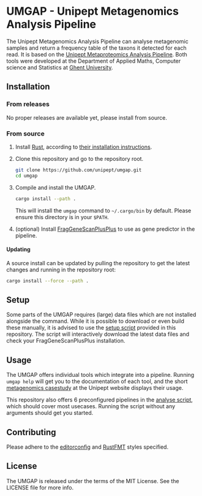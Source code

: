 
# UMGAP - Unipept Metagenomics Analysis Pipeline

The Unipept Metagenomics Analysis Pipeline can analyse metagenomic samples and
return a frequency table of the taxons it detected for each read. It is based on
the [Unipept Metaproteomics Analysis Pipeline][Unipept]. Both
tools were developed at the Department of Applied Maths, Computer science and
Statistics at [Ghent University].


## Installation

### From releases

No proper releases are available yet, please install from source.

### From source

1. Install [Rust], according to [their installation instructions][rust-install].

2. Clone this repository and go to the repository root.

   ```sh
   git clone https://github.com/unipept/umgap.git
   cd umgap
   ```

3. Compile and install the UMGAP.

   ```sh
   cargo install --path .
   ```

   This will install the `umgap` command to `~/.cargo/bin` by default. Please
   ensure this directory is in your `$PATH`.

4. (optional) Install [FragGeneScanPlusPlus] to use as gene predictor in the
   pipeline.

#### Updating

A source install can be updated by pulling the repository to get the latest
changes and running in the repository root:

```sh
cargo install --force --path .
```


## Setup

Some parts of the UMGAP requires (large) data files which are not installed
alongside the command. While it is possible to download or even build these
manually, it is advised to use the [setup script] provided in this repository.
The script will interactively download the latest data files and check your
FragGeneScanPlusPlus installation.


## Usage

The UMGAP offers individual tools which integrate into a pipeline. Running
`umgap help` will get you to the documentation of each tool, and the short
[metagenomics casestudy] at the Unipept website displays their usage.

This repository also offers 6 preconfigured pipelines in the [analyse script],
which should cover most usecases. Running the script without any arguments
should get you started.


## Contributing

Please adhere to the [editorconfig] and [RustFMT] styles specified.


## License

The UMGAP is released under the terms of the MIT License. See the LICENSE file
for more info.


[Unipept]: https://unipept.ugent.be/
[Ghent University]: https://www.ugent.be/
[Rust]: https://www.rust-lang.org/
[metagenomics casestudy]: https://unipept.ugent.be/clidocs/casestudies/metagenomics
[rust-install]: https://www.rust-lang.org/tools/install
[FragGeneScanPlusPlus]: https://github.com/unipept/FragGeneScanPlusPlus
[setup script]: scripts/umgap-setup.sh
[analyse script]: scripts/umgap-analyse.sh
[EditorConfig]: https://editorconfig.org/
[RustFMT]: https://github.com/rust-lang/rustfmt

